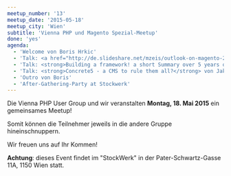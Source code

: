 ```yaml
---
meetup_number: '13'
meetup_date: '2015-05-18'
meetup_city: 'Wien'
subtitle: 'Vienna PHP und Magento Spezial-Meetup'
done: 'yes'
agenda:
  - 'Welcome von Boris Hrkic'
  - 'Talk: <a href="http://de.slideshare.net/mzeis/outlook-on-magento-2">Outlook on Magento 2</a> von Matthias Zeis'
  - 'Talk: <strong>Building a framework! a short Summary over 5 years of curiosity.</strong> von Jakob Oberhummer'
  - 'Talk: <strong>Concrete5 - a CMS to rule them all?</strong> von Jakob Reiter'
  - 'Outro von Boris'
  - 'After-Gathering-Party at Stockwerk'  
---
```

Die Vienna PHP User Group und wir veranstalten <strong>Montag, 18. Mai 2015</strong> ein gemeinsames Meetup!

Somit können die Teilnehmer jeweils in die andere Gruppe hineinschnuppern.

Wir freuen uns auf Ihr Kommen!

<strong>Achtung</strong>: dieses Event findet im "StockWerk" in der Pater-Schwartz-Gasse 11A, 1150 Wien statt.
